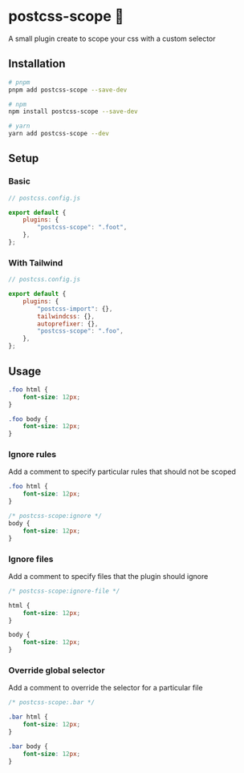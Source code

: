 # postcss-scope 🔭

A small plugin create to scope your css with a custom selector

## Installation
```bash
# pnpm
pnpm add postcss-scope --save-dev

# npm
npm install postcss-scope --save-dev

# yarn
yarn add postcss-scope --dev
```

## Setup

### Basic
```javascript
// postcss.config.js

export default {
    plugins: {
        "postcss-scope": ".foot",
    },
};
```

### With Tailwind
```javascript
// postcss.config.js

export default {
    plugins: {
        "postcss-import": {},
        tailwindcss: {},
        autoprefixer: {},
        "postcss-scope": ".foo",
    },
};
```

## Usage

```css
.foo html {
    font-size: 12px;
}

.foo body {
    font-size: 12px;
}
```

### Ignore rules

Add a comment to specify particular rules that should not be scoped

```css
.foo html {
    font-size: 12px;
}

/* postcss-scope:ignore */
body {
    font-size: 12px;
}
```

### Ignore files

Add a comment to specify files that the plugin should ignore

```css
/* postcss-scope:ignore-file */

html {
    font-size: 12px;
}

body {
    font-size: 12px;
}
```


### Override global selector

Add a comment to override the selector for a particular file

```css
/* postcss-scope:.bar */

.bar html {
    font-size: 12px;
}

.bar body {
    font-size: 12px;
}
```

